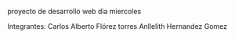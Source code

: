 proyecto de desarrollo web dia miercoles

Integrantes:
Carlos Alberto Flórez torres
Anllelith Hernandez Gomez

